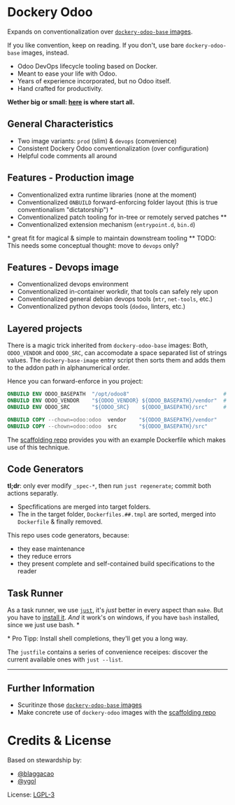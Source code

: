 # Dockery Odoo

Expands on conventionalization over [`dockery-odoo-base` images](https://github.com/OdooOps/dockery-odoo-base).

If you like convention, keep on reading. If you don't, use bare `dockery-odoo-base` images, instead.

- Odoo DevOps lifecycle tooling based on Docker.
- Meant to ease your life with Odoo.
- Years of experience incorporated, but no Odoo itself.
- Hand crafted for productivity.

**Wether big or small: <a href="https://odooops.github.io/dockery-odoo/" target="_blank">here</a> is where start all.**

## General Characteristics

- Two image variants: `prod` (slim) & `devops` (convenience)
- Consistent Dockery Odoo conventionalization (over configuration)
- Helpful code comments all around

## Features - Production image

- Conventionalized extra runtime libraries (none at the moment)
- Conventionalized `ONBUILD` forward-enforcing folder layout (this is
  true conventionalism "dictatorship") \*
- Conventionalized patch tooling for in-tree or remotely served patches \*\*
- Conventionalized extension mechanism (`entrypoint.d`, `bin.d`)

\* great fit for magical & simple to maintain downstream tooling
\*\* TODO: This needs some conceptual thought: move to `devops` only?

## Features - Devops image

- Conventionalized devops environment
- Conventionalized in-container workdir, that tools can safely rely upon
- Conventionalized general debian devops tools (`mtr`, `net-tools`, etc.)
- Conventionalized python devops tools (`dodoo`, linters, etc.)

## Layered projects

There is a magic trick inherited from `dockery-odoo-base` images: Both,
`ODOO_VENDOR` and `ODOO_SRC`, can accomodate a space separated list of strings
values. The `dockery-base-image` entry script then sorts them and adds them to
the addon path in alphanumerical order.

Hence you can forward-enforce in you project:
```Dockerfile
ONBUILD ENV ODOO_BASEPATH  "/opt/odoo8"                              # 9 -> 8
ONBUILD ENV ODOO_VENDOR    "${ODOO_VENDOR} ${ODOO_BASEPATH}/vendor"  # append
ONBUILD ENV ODOO_SRC       "${ODOO_SRC}    ${ODOO_BASEPATH}/src"     # append

ONBUILD COPY --chown=odoo:odoo  vendor    "${ODOO_BASEPATH}/vendor"
ONBUILD COPY --chown=odoo:odoo  src       "${ODOO_BASEPATH}/src"
```

The [scaffolding repo](https://github.com/OdooOps/dockery-odoo-scaffold)
provides you with an example Dockerfile which makes use of this technique.

## Code Generators

**tl;dr**: only ever modify `_spec-*`, then run `just regenerate`; commit both actions separatly.

- Specfifications are merged into target folders.
- The in the target folder, `Dockerfiles.##.tmpl` are sorted, merged into `Dockerfile` & finally removed.

This repo uses code generators, because:
- they ease maintenance
- they reduce errors
- they present complete and self-contained build specifications to the reader

## Task Runner

As a task runner, we use [`just`](https://github.com/casey/just), it's _just_ better in every aspect than `make`. But you have to [install it](https://github.com/casey/just#installation). _And_ it work's on windows, if you have `bash` installed, since we just use bash. \*

\* Pro Tipp: Install shell completions, they'll get you a long way.

The `justfile` contains a series of convenience receipes: discover the current available ones with `just --list`.


--------

## Further Information
- Scuritinze those [`dockery-odoo-base` images](https://github.com/OdooOps/dockery-odoo-base)
- Make concrete use of `dockery-odoo` images with the [scaffolding repo](https://github.com/OdooOps/dockery-odoo-scaffold)

# Credits & License

Based on stewardship by:
 - [@blaggacao](https://github.com/blaggacao)
 - [@ygol](https://github.com/ygol)

License: [LGPL-3](https://www.gnu.org/licenses/lgpl-3.0.en.html)
